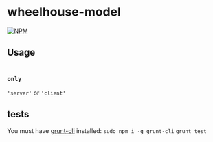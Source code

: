 wheelhouse-model
=======================

[![NPM](https://nodei.co/npm/wheelhouse-model.png)](https://nodei.co/npm/wheelhouse-model/)

## Usage
```js
```

### `only`
`'server'` or `'client'`

## tests
You must have [grunt-cli](https://github.com/gruntjs/grunt-cli) installed: `sudo npm i -g grunt-cli`
`grunt test`

